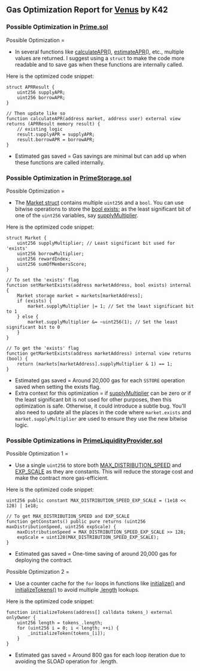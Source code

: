 ## Gas Optimization Report for [Venus](https://github.com/code-423n4/2023-09-venus) by K42

### Possible Optimization in [Prime.sol](https://github.com/code-423n4/2023-09-venus/blob/main/contracts/Tokens/Prime/Prime.sol)

Possible Optimization = 
- In several functions like [calculateAPR()](https://github.com/code-423n4/2023-09-venus/blob/main/contracts/Tokens/Prime/Prime.sol#L496C2-L515C6), [estimateAPR()](https://github.com/code-423n4/2023-09-venus/blob/main/contracts/Tokens/Prime/Prime.sol#L527C1-L548C6), etc., multiple values are returned. I suggest using a ``struct`` to make the code more readable and to save gas when these functions are internally called.


Here is the optimized code snippet: 




```solidity
struct APRResult {
    uint256 supplyAPR;
    uint256 borrowAPR;
}

// Then update like so
function calculateAPR(address market, address user) external view returns (APRResult memory result) {
    // existing logic
    result.supplyAPR = supplyAPR;
    result.borrowAPR = borrowAPR;
}
```




- Estimated gas saved = Gas savings are minimal but can add up when these functions are called internally.

### Possible Optimization in [PrimeStorage.sol](https://github.com/code-423n4/2023-09-venus/blob/main/contracts/Tokens/Prime/PrimeStorage.sol)

Possible Optimization = 
- The [Market struct](https://github.com/code-423n4/2023-09-venus/blob/main/contracts/Tokens/Prime/PrimeStorage.sol#L12C1-L18C6) contains multiple ``uint256`` and a ``bool``. You can use bitwise operations to store the [bool exists;](https://github.com/code-423n4/2023-09-venus/blob/main/contracts/Tokens/Prime/PrimeStorage.sol#L17C5-L17C21) as the least significant bit of one of the ``uint256`` variables, say [supplyMultiplier](https://github.com/code-423n4/2023-09-venus/blob/main/contracts/Tokens/Prime/PrimeStorage.sol#L13).

Here is the optimized code snippet:




```solidity
struct Market {
    uint256 supplyMultiplier; // Least significant bit used for 'exists'
    uint256 borrowMultiplier;
    uint256 rewardIndex;
    uint256 sumOfMembersScore;
}

// To set the 'exists' flag
function setMarketExists(address marketAddress, bool exists) internal {
    Market storage market = markets[marketAddress];
    if (exists) {
        market.supplyMultiplier |= 1; // Set the least significant bit to 1
    } else {
        market.supplyMultiplier &= ~uint256(1); // Set the least significant bit to 0
    }
}

// To get the 'exists' flag
function getMarketExists(address marketAddress) internal view returns (bool) {
    return (markets[marketAddress].supplyMultiplier & 1) == 1;
}
```




- Estimated gas saved = Around 20,000 gas for each ``SSTORE`` operation saved when setting the exists flag.
- Extra context for this optimization = if [supplyMultiplier](https://github.com/code-423n4/2023-09-venus/blob/main/contracts/Tokens/Prime/PrimeStorage.sol#L13) can be zero or if the least significant bit is not used for other purposes, then this optimization is safe. Otherwise, it could introduce a subtle bug. You'll also need to update all the places in the code where ``market.exists`` and ``market.supplyMultiplier`` are used to ensure they use the new bitwise logic.

### Possible Optimizations in [PrimeLiquidityProvider.sol](https://github.com/code-423n4/2023-09-venus/blob/main/contracts/Tokens/Prime/PrimeLiquidityProvider.sol)

Possible Optimization 1 =
- Use a single ``uint256`` to store both [MAX_DISTRIBUTION_SPEED](https://github.com/code-423n4/2023-09-venus/blob/main/contracts/Tokens/Prime/PrimeLiquidityProvider.sol#L12) and [EXP_SCALE](https://github.com/code-423n4/2023-09-venus/blob/main/contracts/Tokens/Prime/PrimeLiquidityProvider.sol#L15) as they are constants. This will reduce the storage cost and make the contract more gas-efficient.

Here is the optimized code snippet:




```solidity
uint256 public constant MAX_DISTRIBUTION_SPEED_EXP_SCALE = (1e18 << 128) | 1e18;

// To get MAX_DISTRIBUTION_SPEED and EXP_SCALE
function getConstants() public pure returns (uint256 maxDistributionSpeed, uint256 expScale) {
    maxDistributionSpeed = MAX_DISTRIBUTION_SPEED_EXP_SCALE >> 128;
    expScale = uint128(MAX_DISTRIBUTION_SPEED_EXP_SCALE);
}
```

- Estimated gas saved = One-time saving of around 20,000 gas for deploying the contract.

Possible Optimization 2 =
- Use a counter cache for the ``for`` loops in functions like [initialize()](https://github.com/code-423n4/2023-09-venus/blob/main/contracts/Tokens/Prime/PrimeLiquidityProvider.sol#L90C4-L111C6) and [initializeTokens()](https://github.com/code-423n4/2023-09-venus/blob/main/contracts/Tokens/Prime/PrimeLiquidityProvider.sol#L118C1-L126C6) to avoid multiple [.length](https://github.com/code-423n4/2023-09-venus/blob/main/contracts/Tokens/Prime/PrimeLiquidityProvider.sol#L119C29-L119C43) lookups.

Here is the optimized code snippet:





```solidity
function initializeTokens(address[] calldata tokens_) external onlyOwner {
    uint256 length = tokens_.length;
    for (uint256 i = 0; i < length; ++i) {
        _initializeToken(tokens_[i]);
    }
}
```




- Estimated gas saved = Around 800 gas for each loop iteration due to avoiding the SLOAD operation for .length. 
